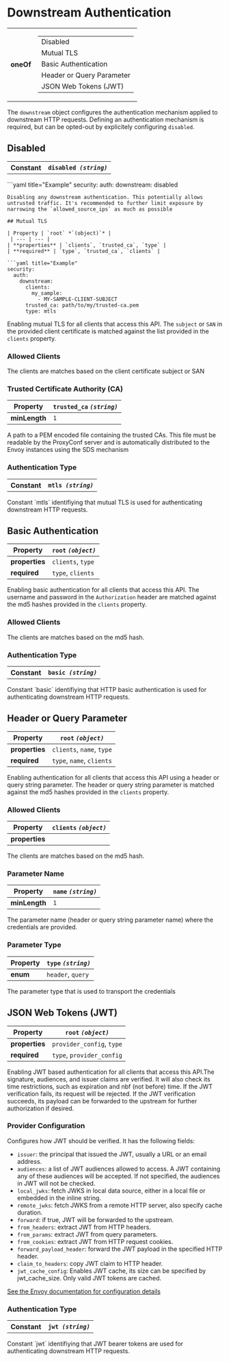 
# Downstream Authentication

|  |  |
 | --- | --- |
| **oneOf** | <table><tr><td>Disabled</td></tr><tr><td>Mutual TLS</td></tr><tr><td>Basic Authentication</td></tr><tr><td>Header or Query Parameter</td></tr><tr><td>JSON Web Tokens (JWT)</td></tr></table> |

The `downstream` object configures the authentication mechanism applied to downstream HTTP requests. Defining an authentication mechanism is required, but can be opted-out by explicitely configuring `disabled`.

## Disabled

<table><tr><th>Constant</th><th><code>disabled <i>(string)</i></code></th></tr></table>
```yaml title="Example"
security:
  auth:
    downstream: disabled

```
Disabling any downstream authentication. This potentially allows untrusted traffic. It's recommended to further limit exposure by narrowing the `allowed_source_ips` as much as possible

## Mutual TLS

| Property | `root` *`(object)`* |
 | --- | --- |
| **properties** | `clients`, `trusted_ca`, `type` |
| **required** | `type`, `trusted_ca`, `clients` |

```yaml title="Example"
security:
  auth:
    downstream:
      clients:
        my_sample:
          - MY-SAMPLE-CLIENT-SUBJECT
      trusted_ca: path/to/my/trusted-ca.pem
      type: mtls

```
Enabling mutual TLS for all clients that access this API. The `subject` or `SAN` in the provided client certificate is matched against the list provided in the `clients` property.

### Allowed Clients


The clients are matches based on the client certificate subject or SAN

### Trusted Certificate Authority (CA)

| Property | `trusted_ca` *`(string)`* |
 | --- | --- |
| **minLength** | `1` |

A path to a PEM encoded file containing the trusted CAs. This file must be readable by the ProxyConf server and is automatically distributed to the Envoy instances using the SDS mechanism

### Authentication Type

<table><tr><th>Constant</th><th><code>mtls <i>(string)</i></code></th></tr></table>
Constant `mtls` identifiying that mutual TLS is used for authenticating downstream HTTP requests.

## Basic Authentication

| Property | `root` *`(object)`* |
 | --- | --- |
| **properties** | `clients`, `type` |
| **required** | `type`, `clients` |

Enabling basic authentication for all clients that access this API. The username and password in the `Authorization` header are matched against the md5 hashes provided in the `clients` property.

### Allowed Clients


The clients are matches based on the md5 hash.

### Authentication Type

<table><tr><th>Constant</th><th><code>basic <i>(string)</i></code></th></tr></table>
Constant `basic` identifiying that HTTP basic authentication is used for authenticating downstream HTTP requests.

## Header or Query Parameter

| Property | `root` *`(object)`* |
 | --- | --- |
| **properties** | `clients`, `name`, `type` |
| **required** | `type`, `name`, `clients` |

Enabling authentication for all clients that access this API using a header or query string parameter. The header or query string parameter is matched against the md5 hashes provided in the `clients` property.

### Allowed Clients

| Property | `clients` *`(object)`* |
 | --- | --- |
| **properties** |  |

The clients are matches based on the md5 hash.

### Parameter Name

| Property | `name` *`(string)`* |
 | --- | --- |
| **minLength** | `1` |

The parameter name (header or query string parameter name) where the credentials are provided.

### Parameter Type

| Property | `type` *`(string)`* |
 | --- | --- |
| **enum** | `header`, `query` |

The parameter type that is used to transport the credentials

## JSON Web Tokens (JWT)

| Property | `root` *`(object)`* |
 | --- | --- |
| **properties** | `provider_config`, `type` |
| **required** | `type`, `provider_config` |

Enabling JWT based authentication for all clients that access this API.The signature, audiences, and issuer claims are verified. It will also check its time restrictions, such as expiration and nbf (not before) time. If the JWT verification fails, its request will be rejected. If the JWT verification succeeds, its payload can be forwarded to the upstream for further authorization if desired.

### Provider Configuration


Configures how JWT should be verified. It has the following fields:

 - `issuer`: the principal that issued the JWT, usually a URL or an email address.
 - `audiences`: a list of JWT audiences allowed to access. A JWT containing any of these audiences will be accepted. If not specified, the audiences in JWT will not be checked.
 - `local_jwks`: fetch JWKS in local data source, either in a local file or embedded in the inline string.
 - `remote_jwks`: fetch JWKS from a remote HTTP server, also specify cache duration.
 - `forward`: if true, JWT will be forwarded to the upstream.
 - `from_headers`: extract JWT from HTTP headers.
 - `from_params`: extract JWT from query parameters.
 - `from_cookies`: extract JWT from HTTP request cookies.
 - `forward_payload_header`: forward the JWT payload in the specified HTTP header.
 - `claim_to_headers`: copy JWT claim to HTTP header.
 - `jwt_cache_config`: Enables JWT cache, its size can be specified by jwt_cache_size. Only valid JWT tokens are cached.

[See the Envoy documentation for configuration details](https://www.envoyproxy.io/docs/envoy/latest/api-v3/extensions/filters/http/jwt_authn/v3/config.proto#envoy-v3-api-msg-extensions-filters-http-jwt-authn-v3-jwtprovider)

### Authentication Type

<table><tr><th>Constant</th><th><code>jwt <i>(string)</i></code></th></tr></table>
Constant `jwt` identifiying that JWT bearer tokens are used for authenticating downstream HTTP requests.